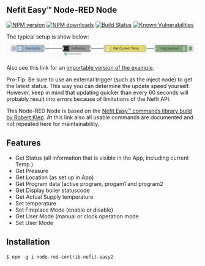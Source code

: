 ## Nefit Easy™ Node-RED Node

<span class="badge-npmversion"><a href="https://www.npmjs.com/package/node-red-contrib-nefit-easy2" title="View this project on NPM"><img src="https://img.shields.io/npm/v/node-red-contrib-nefit-easy2.svg" alt="NPM version" /></a></span>
<span class="badge-npmdownloads"><a href="https://npmjs.org/package/node-red-contrib-nefit-easy2" title="View this project on NPM"><img src="https://img.shields.io/npm/dm/node-red-contrib-nefit-easy2.svg" alt="NPM downloads" /></a></span>
[![Build Status](https://travis-ci.com/RaimondB/node-red-contrib-nefit-easy.svg?branch=master)](https://travis-ci.com/RaimondB/node-red-contrib-nefit-easy)
[![Known Vulnerabilities](https://snyk.io/test/github/RaimondB/node-red-contrib-nefit-easy/badge.svg?targetFile=package.json)](https://snyk.io/test/github/RaimondB/node-red-contrib-nefit-easy?targetFile=package.json)

The typical setup is show below:
![alt text](images/nefit-easy-flow.PNG "Example flow")

Also see this link for an [importable version of the example](examples/nefit-easy-flow.json).

Pro-Tip: Be sure to use an external trigger (such as the inject node) to get the latest status. This way you can determine the update speed yourself. However, keep in mind that updating quicker than every 60 seconds will probably result into errors because of limitations of the Nefit API.

This Node-RED Node is based on the <a href="https://github.com/robertklep/nefit-easy-commands">Nefit Easy™ commands library build by Robert Klep</a>.
At this link also all usable commands are documented and not repeated here for maintainability.

## Features

* Get Status (all information that is visible in the App, including current Temp.)
* Get Pressure
* Get Location (as set up in App)
* Get Program data (active program, progam1 and program2
* Get Display boiler statuscode
* Get Actual Supply temperature
* Set temperature
* Set Fireplace Mode (enable or disable)
* Get User Mode (manual or clock operation mode
* Set User Mode

## Installation

```
$ npm -g i node-red-contrib-nefit-easy2
```
